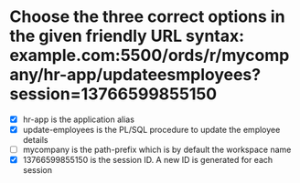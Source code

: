 # Choose the three correct options in the given friendly URL syntax: example.com:5500/ords/r/mycompany/hr-app/updateesmployees?session=13766599855150

- [x] hr-app is the application alias
- [x] update-employees is the PL/SQL procedure to update the employee details
- [ ] mycompany is the path-prefix which is by default the workspace name
- [x] 13766599855150 is the session ID. A new ID is generated for each session
